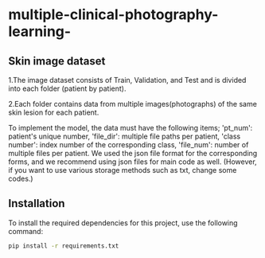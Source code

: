 # multiple-clinical-photography-learning-

## Skin image dataset
1.The image dataset consists of Train, Validation, and Test and is divided into each folder (patient by patient).

2.Each folder contains data from multiple images(photographs) of the same skin lesion for each patient.

To implement the model, the data must have the following items; 'pt_num': patient's unique number, 'file_dir': multiple file paths per patient, 'class number': index number of the corresponding class, 'file_num': number of multiple files per patient. We used the json file format for the corresponding forms, and we recommend using json files for main code as well. (However, if you want to use various storage methods such as txt, change some codes.)

## Installation

To install the required dependencies for this project, use the following command:

```bash
pip install -r requirements.txt
